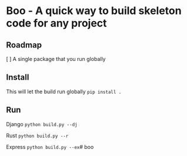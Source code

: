 # Boo - A quick way to build skeleton code for any project


## Roadmap 

[ ] A single package that you run globally 


## Install 

This will let the build run globally
```pip install .```

## Run

Django
```python build.py --dj```

Rust
```python build.py --r```

Express
```python build.py --ex```# boo
